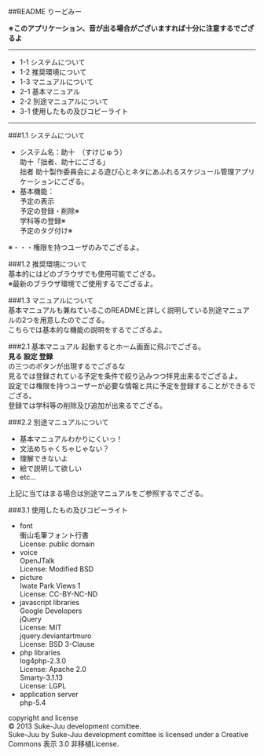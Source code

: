 ##README りーどみー

__※このアプリケーション、音が出る場合がございますれば十分に注意するでござるよ__  

******

- 1-1 システムについて  
- 1-2 推奨環境について  
- 1-3 マニュアルについて  
- 2-1 基本マニュアル  
- 2-2 別途マニュアルについて  
- 3-1 使用したもの及びコピーライト  

******

###1.1 システムについて  
- システム名：助十　（すけじゅう）  
        助十「拙者、助十にござる」  
        拙者 助十製作委員会による遊び心とネタにあふれるスケジュール管理アプリケーションにござる。  
- 基本機能：  
        予定の表示  
        予定の登録・削除※  
        学科等の登録※  
        予定のタグ付け※

※・・・権限を持つユーザのみでござるよ。

###1.2 推奨環境について  
基本的にはどのブラウザでも使用可能でござる。  
※最新のブラウザ環境でご使用するでござるよ。

###1.3 マニュアルについて  
基本マニュアルも兼ねているこのREADMEと詳しく説明している別途マニュアルの2つを用意したのでござる。  
こちらでは基本的な機能の説明をするでござるよ。  

###2.1 基本マニュアル
起動するとホーム画面に飛ぶでござる。  
__見る  設定  登録__  
の三つのボタンが出現するでござるな  
見るでは登録されている予定を条件で絞り込みつつ拝見出来るでござるよ。  
設定では権限を持つユーザーが必要な情報と共に予定を登録することができるでござる。  
登録では学科等の削除及び追加が出来るでござる。  

###2.2 別途マニュアルについて  
- 基本マニュアルわかりにくいっ！  
- 文法めちゃくちゃじゃない？  
- 理解できないよ  
- 絵で説明して欲しい　
- etc...

上記に当てはまる場合は別途マニュアルをご参照するでござる。

###3.1 使用したもの及びコピーライト  
- font  
        衡山毛筆フォント行書  
        License: public domain    
- voice  
        OpenJTalk  
        License: Modified BSD    
- picture  
        Iwate Park Views 1  
        License: CC-BY-NC-ND    
- javascript libraries  
        Google Developers  
        jQuery  
        License: MIT    
        jquery.deviantartmuro  
        License: BSD 3-Clause    
- php libraries  
        log4php-2.3.0  
        License: Apache 2.0    
        Smarty-3.1.13  
        License: LGPL    
- application server  
        php-5.4

copyright and license  
© 2013 Suke-Juu development comittee.  
Suke-Juu by Suke-Juu development comittee is licensed under a Creative Commons 表示 3.0 非移植License.


